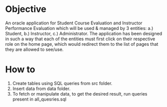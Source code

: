 # Objective
An oracle application for Student Course Evaluation and Instructor Performance Evaluation which will be used & managed by 3 entities: a.) Student, b.) Instructor, c.) Administrator. The application has been designed in such a way that each of the entities must first click on their respective role on the home page, which would redirect them to the list of pages that they are allowed to see/use.

# How to
1. Create tables using SQL queries from src folder.
2. Insert data from data folder.
3. To fetch or manipulate data, to get the desired result, run queries present in all_quesries.sql
